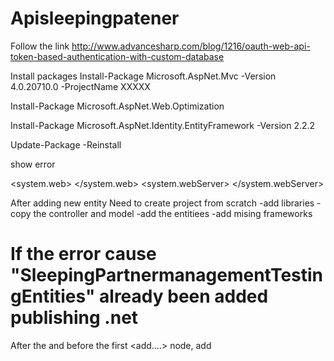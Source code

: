 # Apisleepingpatener

Follow the link
http://www.advancesharp.com/blog/1216/oauth-web-api-token-based-authentication-with-custom-database

Install packages
Install-Package Microsoft.AspNet.Mvc -Version 4.0.20710.0 -ProjectName XXXXX

Install-Package Microsoft.AspNet.Web.Optimization

Install-Package Microsoft.AspNet.Identity.EntityFramework -Version 2.2.2

Update-Package -Reinstall


show error

<system.web>
    <customErrors mode="Off"/>
</system.web>
<system.webServer>
    <httpErrors errorMode="Detailed" />
</system.webServer>

After adding new entity
Need to create project from scratch
-add libraries
-copy the controller and model 
-add the entitiees
-add mising frameworks

# If the error cause "SleepingPartnermanagementTestingEntities" already been added publishing .net
After the <connectionString> and before the first <add....> node, add <clear />
